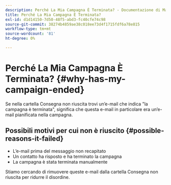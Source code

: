```yaml
---
description: Perché La Mia Campagna È Terminata? - Documentazione di Marketo - Documentazione del prodotto
title: Perché La Mia Campagna È Terminata?
exl-id: d1d14150-7d50-48f5-abd3-fc40cfe74c98
source-git-commit: 38274b4859ae38c018ee73d4f1715fdf6a78e815
workflow-type: tm+mt
source-wordcount: '81'
ht-degree: 0%

---
```


# Perché La Mia Campagna È Terminata? {#why-has-my-campaign-ended}

Se nella cartella Consegna non riuscita trovi un’e-mail che indica &quot;la campagna è terminata&quot;, significa che questa e-mail in particolare era un’e-mail pianificata nella campagna.

## Possibili motivi per cui non è riuscito {#possible-reasons-it-failed}

* L’e-mail prima del messaggio non recapitato
* Un contatto ha risposto e ha terminato la campagna
* La campagna è stata terminata manualmente

Stiamo cercando di rimuovere queste e-mail dalla cartella Consegna non riuscita per ridurre il disordine.
